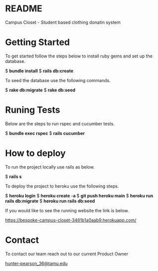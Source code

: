 # README

Campus Closet - Student based clothing donatin system

# Getting Started

To get started follow the steps below to install ruby gems and set up the database.

$ **bundle install**
$ **rails db:create**

To seed the database use the following commands.

$ **rake db:migrate**
$ **rake db:seed**

# Runing Tests

Below are the steps to run rspec and cucumber tests.

$ **bundle exec rspec**
$ **rails cucumber**

# How to deploy

To run the project locally use rails as below.

$ **rails s**

To deploy the project to heroku use the following steps.

$ **heroku login**
$ **heroku create -a <name>**
$ **git push heroku main**
$ **heroku run rails db:migrate**
$ **heroku run rails db:seed**

If you would like to see the running website the link is below.

https://bespoke-campus-closet-3461b1a0aab9.herokuapp.com/

# Contact

To contact our team reach out to our current Product Owner

hunter-pearson_36@tamu.edu
